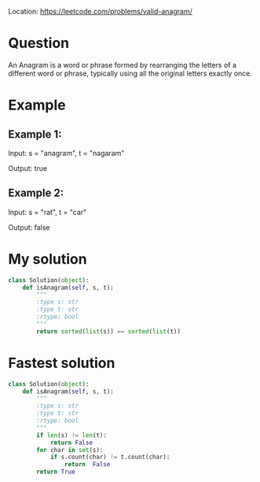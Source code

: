 Location: https://leetcode.com/problems/valid-anagram/
# Question
An Anagram is a word or phrase formed by rearranging the letters of a different word or phrase, typically using all the original letters exactly once.

# Example
## Example 1:

Input: s = "anagram", t = "nagaram"

Output: true

## Example 2:

Input: s = "rat", t = "car"

Output: false

# My solution
```python
class Solution(object):
    def isAnagram(self, s, t):
        """
        :type s: str
        :type t: str
        :rtype: bool
        """
        return sorted(list(s)) == sorted(list(t))
```

# Fastest solution
```python
class Solution(object):
    def isAnagram(self, s, t):
        """
        :type s: str
        :type t: str
        :rtype: bool
        """
        if len(s) != len(t):
            return False
        for char in set(s):
            if s.count(char) != t.count(char):
                return  False
        return True
```
